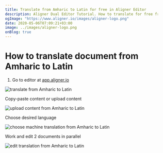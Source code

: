 ```yaml
---
title: Translate from Amharic to Latin for free in Aligner Editor
description: Aligner Dual Editor Tutorial. How to translate for free from Amharic to Latin. Aligner is multilingual document management platform. 
ogImage: "https://www.aligner.io/images/aligner-logo.png"
date: 2020-05-06T07:09:21+03:00
image: ../images/aligner-logo.png
onBlog: true
---
```


# How to translate document from Amharic to Latin

1. Go to editor at [app.aligner.io](https://app.aligner.io "Aligner App web page")

![translate from Amharic to Latin](../aligner-blank-editor.png "translate from Amharic to Latin")

Copy-paste content or upload content

![upload content from Amharic to Latin](../aligner-uploaded-document.png "upload content from Amharic to Latin")

Choose desired language

![choose machine translation from Amharic to Latin](../aligner-language-dropdown.png "choose machine translation from Amharic to Latin")

Work and edit 2 documents in parallel

![edit translation from Amharic to Latin](../aligner-double-sitded-editor.png "edit translation from Amharic to Latin")

